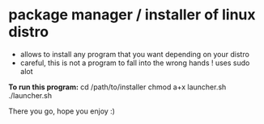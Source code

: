 # package manager / installer of linux distro

- allows to install any program that you want depending on your distro
- careful, this is not a program to fall into the wrong hands ! uses sudo alot

**To run this program:**
    cd /path/to/installer
    chmod a+x launcher.sh
    ./launcher.sh

There you go, hope you enjoy :)
